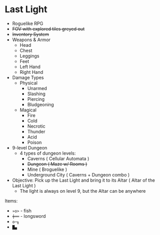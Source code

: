 # Last Light

- Roguelike RPG
- ~~FOV with explored tiles greyed out~~
- ~~Inventory System~~
- Weapons & Armor
    - Head
    - Chest
    - Leggings
    - Feet
    - Left Hand
    - Right Hand
- Damage Types
    - Physical
        - Unarmed
        - Slashing
        - Piercing
        - Bludgeoning
    - Magical
        - Fire
        - Cold
        - Necrotic
        - Thunder
        - Acid
        - Poison
- 9-level Dungeon
    - 4 types of dungeon levels:
        - Caverns ( Cellular Automata )
        - ~~Dungeon ( Maze w/ Rooms )~~
        - Mine ( Broguelike )
        - Underground City ( Caverns + Dungeon combo )
- Objective: Pick up the Last Light and bring it to its Altar ( Altar of the Last Light )
    - The light is always on level 9, but the Altar can be anywhere

Items:
- `»o>` - fish
- `╪══` - longsword
- `o─╖`
- `█▄`
